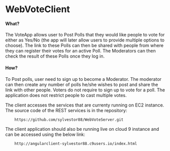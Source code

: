 # WebVoteClient

#### What?
The VoteApp allows user to Post Polls that they would like people to vote for either as Yes/No (the app will later allow users to provide multiple options to choose). The link to these Polls can then be shared with people from where they can register their votes for an active Poll. The Moderators can then check the result of these Polls once they log in. 

#### How?
To Post polls, user need to sign up to become a Moderator. The moderator can then create any number of polls he/she wishes to post and share the link with other people. Voters do not require to sign up to vote for a poll. The application does not restrict people to cast multiple votes.

The client accesses the services that are currenty running on EC2 instance. The source code of the REST services is in the repository:
```sh
    https://github.com/sylvestor88/WebVoteServer.git
```

The client application should also be running live on cloud 9 instance and can be accessed using the below link:
```sh
    http://angularclient-sylvestor88.c9users.io/index.html
```
